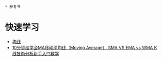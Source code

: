     * 参考书
    

# 快速学习
* [均线](http://www.net767.com/gupiao/junxian/)  
* [10分钟给学会MA移动平均线（Moving Average） SMA VS EMA vs WMA K线技術分析新手入門教学](https://www.youtube.com/watch?v=fPEGGpl9Uk4&t=89s)
